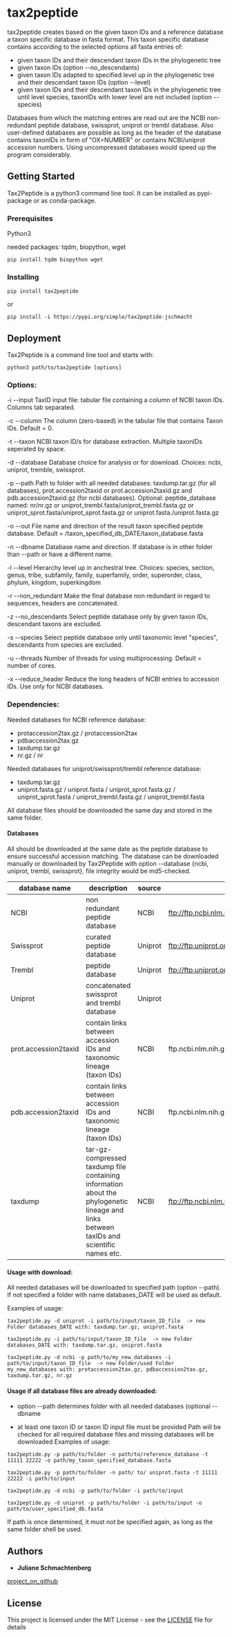# tax2peptide

tax2peptide creates based on the given taxon IDs and a reference database a taxon specific database in fasta format. This taxon specific database contains according to the selected options all fasta entries of:
* given taxon IDs and their descendant taxon IDs in the phylogenetic tree
* given taxon IDs (option --no_descendants)
* given taxon IDs adapted to specified level up in the phylogenetic tree and their descendant taxon IDs (option --level)
* given taxon IDs and their descendant taxon IDs in the phylogenetic tree until level species, taxonIDs with lower level are not included (option --species)

Databases from which the matching entries are read out are the NCBI non-redundant peptide database, swissprot, uniprot or trembl database. Also user-defined databases are possible as long as the header of the database contains taxonIDs in form of "OX=NUMBER" or contains NCBI/uniprot accession numbers.
Using uncompressed databases would speed up the program considerably.

## Getting Started

Tax2Peptide is a python3 command line tool. It can be installed as pypi-package or as conda-package.

### Prerequisites

Python3

needed packages: tqdm, biopython, wget
```
pip install tqdm biopython wget
```

### Installing
```
pip install tax2peptide
```
or
```
pip install -i https://pypi.org/simple/tax2peptide-jschmacht 
```


## Deployment

Tax2Peptide is a command line tool and starts with: 
```
python3 path/to/tax2peptide [options]
```


### Options:
-i 	--input   TaxID input file: tabular file containing a column of NCBI taxon IDs. Columns tab separated.

-c 	--column   The column (zero-based) in the tabular file that contains Taxon IDs. Default = 0.

-t 	--taxon   NCBI taxon ID/s for database extraction. Multiple taxonIDs seperated by space.

-d 	--database   Database choice for analysis or for download. Choices: ncbi, uniprot, tremble, swissprot.

-p 	--path   Path to folder with all needed databases: taxdump.tar.gz (for all databases), prot.accession2taxid or prot.accession2taxid.gz and pdb.accession2taxid.gz (for ncbi databases). Optional: peptide_database named: nr/nr.gz or uniprot_trembl.fasta/uniprot_trembl.fasta.gz or uniprot_sprot.fasta/uniprot_sprot.fasta.gz or uniprot.fasta./uniprot.fasta.gz

-o 	--out   File name and direction of the result taxon specified peptide database. Default = /taxon_specified_db_DATE/taxon_database.fasta

-n 	--dbname   Database name and direction. If database is in other folder than --path or have a different name.

-l 	--level   Hierarchy level up in anchestral tree. Choices: species, section, genus, tribe, subfamily, family, superfamily, order, superorder, class, phylum, kingdom, superkingdom

-r 	--non_redundant   Make the final database non redundant in regard to sequences, headers are concatenated.

-z 	--no_descendants   Select peptide database only by given taxon IDs, descendant taxons are excluded.

-s 	--species   Select peptide database only until taxonomic level "species", descendants from species are excluded.

-u 	--threads   Number of threads for using multiprocessing. Default = number of cores.

-x 	--reduce_header   Reduce the long headers of NCBI entries to accession IDs. Use only for NCBI databases.

### Dependencies:
Needed databases for NCBI reference database: 
* protaccession2tax.gz / protaccession2tax
* pdbaccession2tax.gz
* taxdump.tar.gz
* nr.gz / nr

Needed databases for uniprot/swissprot/trembl reference database: 
* taxdump.tar.gz
* uniprot.fasta.gz / uniprot.fasta / uniprot_sprot.fasta.gz / uniprot_sprot.fasta / uniprot_trembl.fasta.gz / uniprot_trembl.fasta

All database files should be downloaded the same day and stored in the same folder.

#### Databases
All should be downloaded at the same date as the peptide database to ensure successful accession matching.
The database can be downloaded manually or downloaded by Tax2Peptide with option --database {ncbi, uniprot, trembl, swissprot}, file integrity would be md5-checked.


| database name       | description                                                         |source | adress
| ------------------- |---------------------------------------------------------------------|-------| --------------------------------------------------------------------------------------------------------------------|
| NCBI                | non redundant peptide database                                      |NCBI   | ftp://ftp.ncbi.nlm.nih.gov/blast/db/FASTA/nr.gz                                                                     |
| Swissprot           | curated peptide database                                            |Uniprot| ftp://ftp.uniprot.org/pub/databases/uniprot/current_release/knowledgebase/complete/uniprot_sprot.fasta.gz           |
| Trembl              | peptide database                                                    |Uniprot| ftp://ftp.uniprot.org/pub/databases/uniprot/current_release/knowledgebase/complete/uniprot_trembl.fasta.gz          |
| Uniprot             | concatenated swissprot and trembl database                          |Uniprot|                                                                                                                     |
| prot.accession2taxid|contain links between accession IDs and taxonomic lineage (taxon IDs)|NCBI   | ftp.ncbi.nlm.nih.gov/pub/taxonomy/accession2taxid/prot.accession2taxid.gz                                           |
| pdb.accession2taxid |contain links between accession IDs and taxonomic lineage (taxon IDs)|NCBI   | ftp.ncbi.nlm.nih.gov/pub/taxonomy/accession2taxid/pdb.accession2taxid.gz                                            |
| taxdump             |tar-gz-compressed taxdump file containing information about the phylogenetic lineage and links between taxIDs and scientific names etc.|NCBI   |ftp://ftp.ncbi.nlm.nih.gov/pub/taxonomy/taxdump.tar.gz            |

#### Usage with download: 
All needed databases will be downloaded to specified path (option --path). If not specified a folder with name databases_DATE will be used as default.

Examples of usage:
```
tax2peptide.py -d uniprot -i path/to/input/taxon_ID_file  -> new Folder databases_DATE with: taxdump.tar.gz, uniprot.fasta
```
```
tax2peptide.py -i path/to/input/taxon_ID_file  -> new Folder databases_DATE with: taxdump.tar.gz, uniprot.fasta
```
```
tax2peptide.py -d ncbi -p path/to/my_new_databases -i path/to/input/taxon_ID_file  -> new Folder/used Folder my_new_databases with: protaccession2tax.gz, pdbaccession2tax.gz, taxdump.tar.gz, nr.gz
```
#### Usage if all database files are already downloaded:
- option --path determines folder with all needed databases
(optional --dbname

- at least one taxon ID or taxon ID input file must be provided
Path will be checked for all required database files and missing databases will be downloaded
Examples of usage:
```
tax2peptide.py -p path/to/folder -n path/to/reference_database -t 11111 22222 -o path/my_taxon_specified_database.fasta
```
```
tax2peptide.py -p path/to/folder -n path/ to/ uniprot.fasta -t 11111 22222 -i path/to/input
```
```
tax2peptide.py -d ncbi -p path/to/folder -i path/to/input
```
```
tax2peptide.py -d uniprot -p path/to/folder -i path/to/input -o path/to/user_specified_db.fasta
```
If path is once determined, it must not be specified again, as long as the same folder shell be used.


## Authors

* **Juliane Schmachtenberg** 

[project_on_github](https://github.com/jschmacht/tax2peptide)

## License

This project is licensed under the MIT License - see the [LICENSE](LICENSE) file for details
